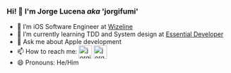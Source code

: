 ### Hi! 👋 I'm Jorge Lucena *aka* 'jorgifumi'

- 🔭 I’m iOS Software Engineer at [Wizeline](https://www.wizeline.com)
- 🌱 I’m currently learning TDD and System design at [Essential Developer](https://iosacademy.essentialdeveloper.com)
- 💬 Ask me about Apple development
- 📫 How to reach me: <a href="https://twitter.com/jorgifumi" target="blank"><img align="center" src="https://cdn.jsdelivr.net/npm/simple-icons@3.0.1/icons/twitter.svg" alt="jorgifumi" height="30" width="30" /></a>
<a href="https://linkedin.com/in/jorgelucena" target="blank"><img align="center" src="https://cdn.jsdelivr.net/npm/simple-icons@3.0.1/icons/linkedin.svg" alt="jorgelucena" height="30" width="30" /></a>
- 😄 Pronouns: He/Him
